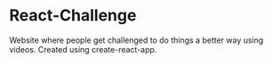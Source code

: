 # React-Challenge
Website where people get challenged to do things a better way using videos.
Created using create-react-app.
